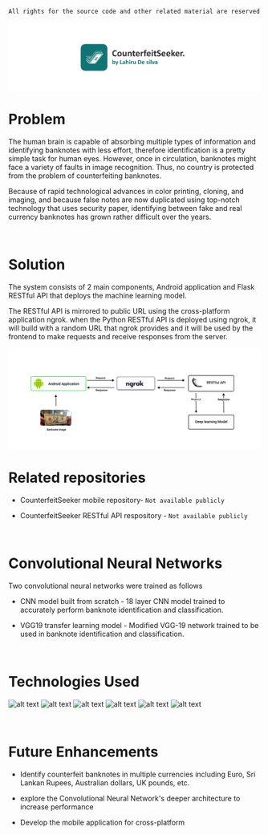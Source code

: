 `All rights for the source code and other related material are reserved`

<img src="image1.png" align="center" width="800">


# Problem
The human brain is capable of absorbing multiple types of information and identifying 
banknotes with less effort, therefore identification is a pretty simple task for human eyes.
However, once in circulation, banknotes might face a variety of faults in image 
recognition. Thus, no country is protected from the problem of counterfeiting banknotes. 

Because of rapid technological advances in color printing, cloning, and imaging, and 
because false notes are now duplicated using top-notch technology that uses security 
paper, identifying between fake and real currency banknotes has grown rather difficult 
over the years.

<br />

# Solution
The system consists of 2 main components, Android application and Flask RESTful API
 that deploys the machine learning model.

The RESTful API is mirrored to public URL using the cross-platform application ngrok. when the Python
RESTful API is deployed using ngrok, it will build with a random URL that ngrok provides and it will be 
used by the frontend to make requests and receive responses from the server.

<img src="image2.png" align="center">

<br />


# Related repositories
  
- CounterfeitSeeker mobile repository- `Not available publicly`

- CounterfeitSeeker RESTful API respository - `Not available publicly`

<br />

# Convolutional Neural Networks
Two convolutional neural networks were trained as follows

- CNN model built from scratch - 18 layer CNN model trained to accurately perform banknote identification and classification.

- VGG19 transfer learning model - Modified VGG-19 network trained to be used in banknote identification and classification.

<br />

# Technologies Used
![ alt text ](https://img.shields.io/badge/Python-3.8.8-3776AB?style=for-the-badge&logo=Python) 
![ alt text ](https://img.shields.io/badge/Jupyter-6.3.0-F37626?style=for-the-badge&logo=Jupyter) 
![ alt text ](https://img.shields.io/badge/TensorFlow-2.7.0-FF6F00?style=for-the-badge&logo=TensorFlow) 
![ alt text ](https://img.shields.io/badge/Keras-2.7.0-D00000?style=for-the-badge&logo=Keras) 
![ alt text ](https://img.shields.io/badge/Android-8.0-3DDC84?style=for-the-badge&logo=Android) 
![ alt text ](https://img.shields.io/badge/Flask-2.0-000000?style=for-the-badge&logo=Flask) 

<br />

# Future Enhancements

- Identify counterfeit banknotes in multiple currencies including Euro, Sri Lankan Rupees, Australian dollars, UK pounds, etc.

- explore the Convolutional Neural Network's deeper architecture to increase performance 

- Develop the mobile application for cross-platform


